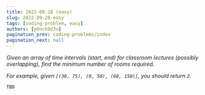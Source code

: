 ```yaml
---
title: 2022-09-28 (easy)
slug: 2022-09-28-easy
tags: [coding-problem, easy]
authors: [p0nch0d3v]
pagination_prev: coding-problems/index
pagination_next: null
---
```

*Given an array of time intervals (start, end) for classroom lectures (possibly overlapping), find the minimum number of rooms required.*

*For example, given `[(30, 75), (0, 50), (60, 150)]`, you should return `2`.*

```TBD```